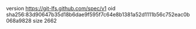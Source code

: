 version https://git-lfs.github.com/spec/v1
oid sha256:83d90647b35d18b6dae9f595f7c64e8b1381a52d1111b56c752eac0b068a9828
size 2662
